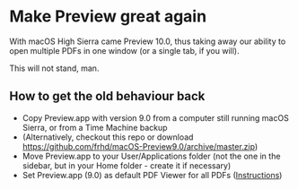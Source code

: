 # Make Preview great again

With macOS High Sierra came Preview 10.0, thus taking away our ability to open multiple PDFs in one window (or a single tab, if you will).

This will not stand, man.

## How to get the old behaviour back

* Copy Preview.app with version 9.0 from a computer still running macOS Sierra, or from a Time Machine backup
* (Alternatively, checkout this repo or download https://github.com/frhd/macOS-Preview9.0/archive/master.zip)
* Move Preview.app to your User/Applications folder (not the one in the sidebar, but in your Home folder - create it if necessary)
* Set Preview.app (9.0) as default PDF Viewer for all PDFs ([Instructions](http://osxdaily.com/2011/10/31/set-default-pdf-viewer-mac-os-x/))
